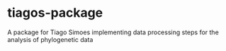 # tiagos-package
A package for Tiago Simoes implementing data processing steps for the analysis of phylogenetic data
